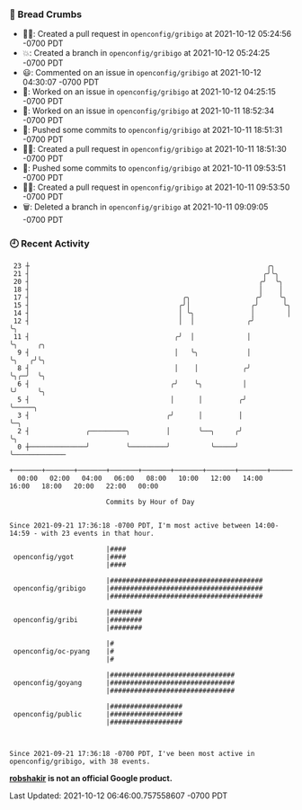 ### 🍞 Bread Crumbs

 * ✍🏼: Created a pull request in `openconfig/gribigo` at 2021-10-12 05:24:56 -0700 PDT
 * 💥: Created a branch in `openconfig/gribigo` at 2021-10-12 05:24:25 -0700 PDT
 * 😃: Commented on an issue in `openconfig/gribigo` at 2021-10-12 04:30:07 -0700 PDT
 * 👀: Worked on an issue in `openconfig/gribigo` at 2021-10-12 04:25:15 -0700 PDT
 * 👀: Worked on an issue in `openconfig/gribigo` at 2021-10-11 18:52:34 -0700 PDT
 * 🚢: Pushed some commits to `openconfig/gribigo` at 2021-10-11 18:51:31 -0700 PDT
 * ✍🏼: Created a pull request in `openconfig/gribigo` at 2021-10-11 18:51:30 -0700 PDT
 * 🚢: Pushed some commits to `openconfig/gribigo` at 2021-10-11 09:53:51 -0700 PDT
 * ✍🏼: Created a pull request in `openconfig/gribigo` at 2021-10-11 09:53:50 -0700 PDT
 * 🗑: Deleted a branch in `openconfig/gribigo` at 2021-10-11 09:09:05 -0700 PDT

### 🕘 Recent Activity
```
 23 ┼                                                           ╭╮
 21 ┤                                                          ╭╯╰╮
 20 ┤                                                         ╭╯  ╰╮
 18 ┤                                                         │    │
 17 ┤                                      ╭╮                ╭╯    ╰╮
 15 ┤                                     ╭╯│               ╭╯      ╰╮
 14 ┤                                     │ ╰╮              │        │
 12 ┤                                     │  │             ╭╯        ╰╮
 11 ┤                                    ╭╯  │             │          ╰╮     ╭╮
  9 ┤                                    │   ╰╮            │           ╰╮   ╭╯╰╮
  8 ┤                                    │    │           ╭╯            ╰╮╭─╯  ╰╮
  6 ┤                                   ╭╯    ╰╮          │              ╰╯     ╰╮
  5 ┤                                   │      │         ╭╯                      ╰─────╮
  3 ┤                                  ╭╯      │         │                             ╰─╮
  2 ┤              ╭─────────╮         │       ╰──╮     ╭╯                               ╰╮
  0 ┼──────────────╯         ╰─────────╯          ╰─────╯                                 ╰─────────────
    +───────+───────+───────+───────+───────+───────+───────+───────+───────+───────+───────+───────+────
  00:00   02:00   04:00   06:00   08:00   10:00   12:00   14:00   16:00   18:00   20:00   22:00   00:00   

						Commits by Hour of Day


Since 2021-09-21 17:36:18 -0700 PDT, I'm most active between 14:00-14:59 - with 23 events in that hour.

```



```
                        |####
 openconfig/ygot        |####
                        |####

                        |######################################
 openconfig/gribigo     |######################################
                        |######################################

                        |########
 openconfig/gribi       |########
                        |########

                        |#
 openconfig/oc-pyang    |#
                        |#

                        |###############################
 openconfig/goyang      |###############################
                        |###############################

                        |##################
 openconfig/public      |##################
                        |##################



Since 2021-09-21 17:36:18 -0700 PDT, I've been most active in openconfig/gribigo, with 38 events.

```
**[robshakir](mailto:robjs@google.com) is not an official Google product.**  


Last Updated: 2021-10-12 06:46:00.757558607 -0700 PDT
